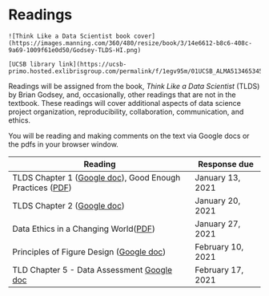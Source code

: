 # Readings

```{margin}
![Think Like a Data Scientist book cover](https://images.manning.com/360/480/resize/book/3/14e6612-b8c6-408c-9a69-1009f61e0d50/Godsey-TLDS-HI.png)

[UCSB library link](https://ucsb-primo.hosted.exlibrisgroup.com/permalink/f/1egv95m/01UCSB_ALMA51346534550003776)
```

Readings will be assigned from the book, _Think Like a Data Scientist_ (TLDS) by Brian Godsey, and, occasionally, other readings that are not in the textbook.  These readings will cover additional aspects of data science project organization, reproducibility, collaboration, communication, and ethics.

You will be reading and making comments on the text via Google docs or the pdfs in your browser window.

| Reading | Response due |
|---------|--------------|
| TLDS Chapter 1 ([Google doc](https://docs.google.com/document/d/10iyEB0-yZmUX5wu3jrISu1GqQm90uKBSoy2zDmvu8oI/edit?usp=sharing)), Good Enough Practices ([PDF](https://drive.google.com/drive/folders/1h5l5AOi_P_dTV68QTw1327bNq-xD8wCM?usp=sharing)) | January 13, 2021 |
| TLDS Chapter 2 ([Google doc](https://docs.google.com/document/d/10iyEB0-yZmUX5wu3jrISu1GqQm90uKBSoy2zDmvu8oI/edit?usp=sharing)) | January 20, 2021 |
| Data Ethics in a Changing World([PDF](https://drive.google.com/file/d/1VrT3SP_3MaCmtPSXp3BGJPAQJ8-EIoJj/view?usp=sharing)) | January 27, 2021 |
| Principles of Figure Design ([Google doc](https://docs.google.com/document/d/1DMWAUcA9pLwhwZ6lVlMSNOmNKUdLyAKHTY9LfF8Mj9w/edit?usp=sharing)) | February 10, 2021 |
| TLD Chapter 5 - Data Assessment [Google doc](https://docs.google.com/document/d/14LWZPs1KO5w8X5YQrVwf6l9EMz56im_oL7cQXP_MgwI/edit?usp=sharing) | February 17, 2021 |
